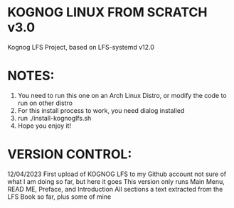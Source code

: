 # KOGNOG LINUX FROM SCRATCH v3.0
Kognog LFS Project, based on LFS-systemd v12.0

NOTES:
======

1) You need to run this one on an Arch Linux Distro, or modify the code to run on other distro
2) For this install process to work, you need dialog installed
3) run ./install-kognoglfs.sh
4) Hope you enjoy it!

VERSION CONTROL:
================

12/04/2023
First upload of KOGNOG LFS to my Github account
not sure of what I am doing so far, but here it goes
This version only runs Main Menu, READ ME, Preface, and Introduction
All sections a text extracted from the LFS Book so far, plus some of mine
